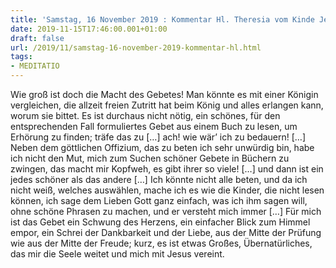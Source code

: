 ```yaml
---
title: 'Samstag, 16 November 2019 : Kommentar Hl. Theresia vom Kinde Jesu'
date: 2019-11-15T17:46:00.001+01:00
draft: false
url: /2019/11/samstag-16-november-2019-kommentar-hl.html
tags: 
- MEDITATIO
---
```


Wie groß ist doch die Macht des Gebetes! Man könnte es mit einer Königin vergleichen, die allzeit freien Zutritt hat beim König und alles erlangen kann, worum sie bittet. Es ist durchaus nicht nötig, ein schönes, für den entsprechenden Fall formuliertes Gebet aus einem Buch zu lesen, um Erhörung zu finden; träfe das zu \[…\] ach! wie wär’ ich zu bedauern! \[…\] Neben dem göttlichen Offizium, das zu beten ich sehr unwürdig bin, habe ich nicht den Mut, mich zum Suchen schöner Gebete in Büchern zu zwingen, das macht mir Kopfweh, es gibt ihrer so viele! \[…\] und dann ist ein jedes schöner als das andere \[…\] Ich könnte nicht alle beten, und da ich nicht weiß, welches auswählen, mache ich es wie die Kinder, die nicht lesen können, ich sage dem Lieben Gott ganz einfach, was ich ihm sagen will, ohne schöne Phrasen zu machen, und er versteht mich immer \[…\] Für mich ist das Gebet ein Schwung des Herzens, ein einfacher Blick zum Himmel empor, ein Schrei der Dankbarkeit und der Liebe, aus der Mitte der Prüfung wie aus der Mitte der Freude; kurz, es ist etwas Großes, Übernatürliches, das mir die Seele weitet und mich mit Jesus vereint.